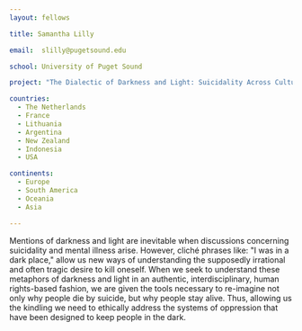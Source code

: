 ```yaml
---
layout: fellows

title: Samantha Lilly

email:  slilly@pugetsound.edu

school: University of Puget Sound

project: "The Dialectic of Darkness and Light: Suicidality Across Cultures"

countries:
  - The Netherlands
  - France
  - Lithuania
  - Argentina
  - New Zealand
  - Indonesia
  - USA

continents:
  - Europe
  - South America
  - Oceania
  - Asia

---
```


Mentions of darkness and light are inevitable when discussions concerning suicidality and mental illness arise. However, cliché phrases like: "I was in a dark place,"  allow us new ways of understanding the supposedly irrational and often tragic desire to kill oneself. When we seek to understand these metaphors of darkness and light in an authentic, interdisciplinary, human rights-based fashion, we are given the tools necessary to re-imagine not only why people die by suicide, but why people stay alive. Thus, allowing us the kindling we need to ethically address the systems of oppression that have been designed to keep people in the dark.